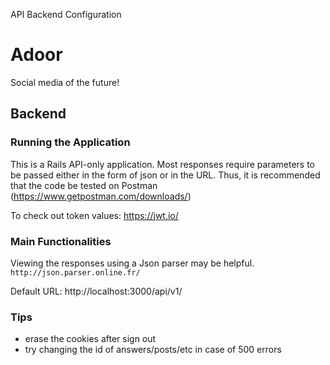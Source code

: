 API Backend Configuration

# Adoor
Social media of the future!

## Backend

### Running the Application
This is a Rails API-only application. Most responses require parameters to be passed either in the form of json or in the URL. Thus, it is recommended that the code be tested on Postman (https://www.getpostman.com/downloads/)

To check out token values: https://jwt.io/ 

### Main Functionalities
Viewing the responses using a Json parser may be helpful. ```http://json.parser.online.fr/```

Default URL: http://localhost:3000/api/v1/

### Tips
- erase the cookies after sign out  
- try changing the id of answers/posts/etc in case of 500 errors